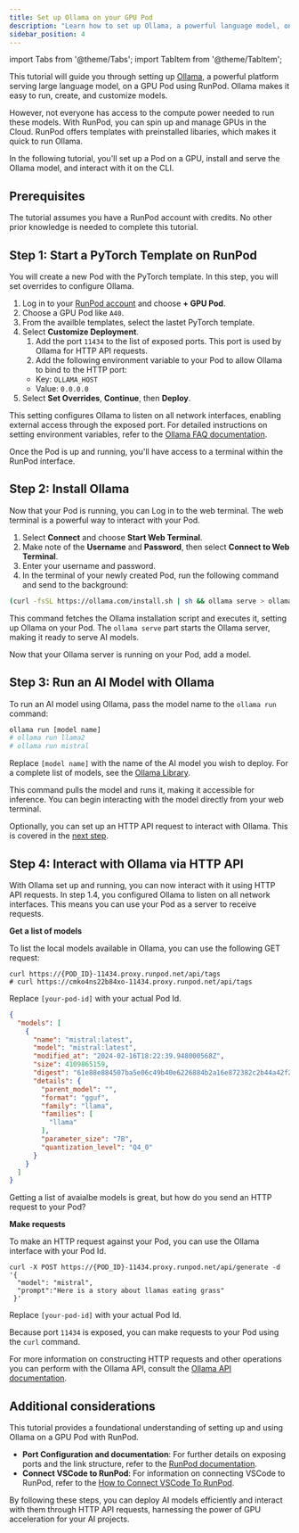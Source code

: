 ```yaml
---
title: Set up Ollama on your GPU Pod
description: "Learn how to set up Ollama, a powerful language model, on a GPU Pod using RunPod, and interact with it through HTTP API requests, allowing you to harness the power of GPU acceleration for your AI projects."
sidebar_position: 4
---
```


import Tabs from '@theme/Tabs';
import TabItem from '@theme/TabItem';

This tutorial will guide you through setting up [Ollama](https://ollama.com), a powerful platform serving large language model, on a GPU Pod using RunPod.
Ollama makes it easy to run, create, and customize models.

However, not everyone has access to the compute power needed to run these models.
With RunPod, you can spin up and manage GPUs in the Cloud.
RunPod offers templates with preinstalled libaries, which makes it quick to run Ollama.

In the following tutorial, you'll set up a Pod on a GPU, install and serve the Ollama model, and interact with it on the CLI.

## Prerequisites

The tutorial assumes you have a RunPod account with credits.
No other prior knowledge is needed to complete this tutorial.

## Step 1: Start a PyTorch Template on RunPod

You will create a new Pod with the PyTorch template.
In this step, you will set overrides to configure Ollama.

1. Log in to your [RunPod account](https://www.runpod.io/console/pods) and choose **+ GPU Pod**.
2. Choose a GPU Pod like `A40`.
3. From the availble templates, select the lastet PyTorch template.
4. Select **Customize Deployment**.
   1. Add the port `11434` to the list of exposed ports. This port is used by Ollama for HTTP API requests.
   2. Add the following environment variable to your Pod to allow Ollama to bind to the HTTP port:
   - Key: `OLLAMA_HOST`
   - Value: `0.0.0.0`
5. Select **Set Overrides**, **Continue**, then **Deploy**.

This setting configures Ollama to listen on all network interfaces, enabling external access through the exposed port.
For detailed instructions on setting environment variables, refer to the [Ollama FAQ documentation](https://github.com/ollama/ollama/blob/main/docs/faq.md#setting-environment-variables-on-linux).

Once the Pod is up and running, you'll have access to a terminal within the RunPod interface.

## Step 2: Install Ollama

Now that your Pod is running, you can Log in to the web terminal.
The web terminal is a powerful way to interact with your Pod.

1. Select **Connect** and choose **Start Web Terminal**.
2. Make note of the **Username** and **Password**, then select **Connect to Web Terminal**.
3. Enter your username and password.
4. In the terminal of your newly created Pod, run the following command and send to the background:

```bash
(curl -fsSL https://ollama.com/install.sh | sh && ollama serve > ollama.log 2>&1) &
```

This command fetches the Ollama installation script and executes it, setting up Ollama on your Pod.
The `ollama serve` part starts the Ollama server, making it ready to serve AI models.

Now that your Ollama server is running on your Pod, add a model.

## Step 3: Run an AI Model with Ollama

To run an AI model using Ollama, pass the model name to the `ollama run` command:

```bash
ollama run [model name]
# ollama run llama2
# ollama run mistral
```

Replace `[model name]` with the name of the AI model you wish to deploy.
For a complete list of models, see the [Ollama Library](https://ollama.com/library).

This command pulls the model and runs it, making it accessible for inference.
You can begin interacting with the model directly from your web terminal.

Optionally, you can set up an HTTP API request to interact with Ollama.
This is covered in the [next step](#step-4-interact-with-ollama-via-http-api).

## Step 4: Interact with Ollama via HTTP API

With Ollama set up and running, you can now interact with it using HTTP API requests.
In step 1.4, you configured Ollama to listen on all network interfaces.
This means you can use your Pod as a server to receive requests.

**Get a list of models**

To list the local models available in Ollama, you can use the following GET request:

<Tabs>
  <TabItem value="curl" label="cURl" default>

```
curl https://{POD_ID}-11434.proxy.runpod.net/api/tags
# curl https://cmko4ns22b84xo-11434.proxy.runpod.net/api/tags
```

Replace `[your-pod-id]` with your actual Pod Id.
</TabItem>
<TabItem value="output" label="Output">

```json
{
  "models": [
    {
      "name": "mistral:latest",
      "model": "mistral:latest",
      "modified_at": "2024-02-16T18:22:39.948000568Z",
      "size": 4109865159,
      "digest": "61e88e884507ba5e06c49b40e6226884b2a16e872382c2b44a42f2d119d804a5",
      "details": {
        "parent_model": "",
        "format": "gguf",
        "family": "llama",
        "families": [
          "llama"
        ],
        "parameter_size": "7B",
        "quantization_level": "Q4_0"
      }
    }
  ]
}
```

</TabItem>
</Tabs>
Getting a list of avaialbe models is great, but how do you send an HTTP request to your Pod?

**Make requests**

To make an HTTP request against your Pod, you can use the Ollama interface with your Pod Id.

```command
curl -X POST https://{POD_ID}-11434.proxy.runpod.net/api/generate -d '{
  "model": "mistral",
  "prompt":"Here is a story about llamas eating grass"
 }'
```

Replace `[your-pod-id]` with your actual Pod Id.

Because port `11434` is exposed, you can make requests to your Pod using the `curl` command.

For more information on constructing HTTP requests and other operations you can perform with the Ollama API, consult the [Ollama API documentation](https://github.com/ollama/ollama/blob/main/docs/api.md).

## Additional considerations

This tutorial provides a foundational understanding of setting up and using Ollama on a GPU Pod with RunPod.

- **Port Configuration and documentation**: For further details on exposing ports and the link structure, refer to the [RunPod documentation](/pods/configuration/expose-ports).
- **Connect VSCode to RunPod**: For information on connecting VSCode to RunPod, refer to the [How to Connect VSCode To RunPod](https://blog.runpod.io/how-to-connect-vscode-to-runpod/).

By following these steps, you can deploy AI models efficiently and interact with them through HTTP API requests, harnessing the power of GPU acceleration for your AI projects.
